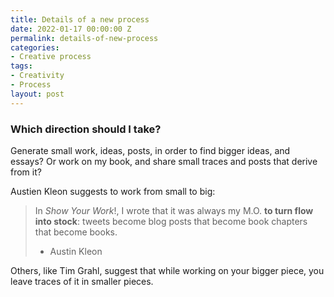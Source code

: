 ```yaml
---
title: Details of a new process
date: 2022-01-17 00:00:00 Z
permalink: details-of-new-process
categories:
- Creative process
tags:
- Creativity
- Process
layout: post
---
```


### Which direction should I take?
Generate small work, ideas, posts, in order to find bigger ideas, and essays?
Or work on my book, and share small traces and posts that derive from it? 

Austien Kleon suggests to work from small to big: 

> In *Show Your Work*!, I wrote that it was always my M.O. **to turn flow into stock**: tweets become blog posts that become book chapters that become books.
>   - Austin Kleon

Others, like Tim Grahl, suggest that while working on your bigger piece, you leave traces of it in smaller pieces.